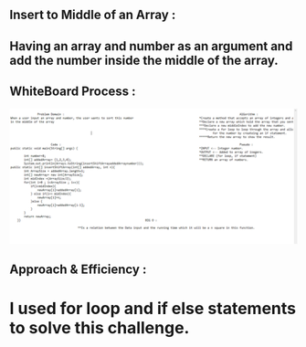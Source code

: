 
## Insert to Middle of an Array : 

## Having an array and number as an argument and add the number inside the middle of the array.


## WhiteBoard Process : 


![challengeTwo](./assets/ChallengeTwo.PNG)

## Approach & Efficiency : 

# I used for loop and if else statements to solve this challenge.

